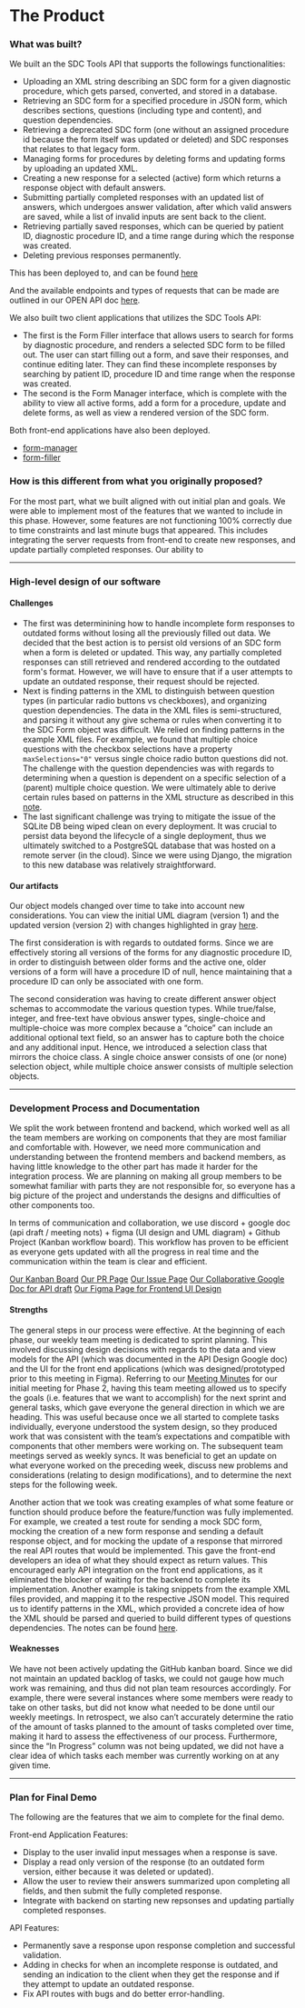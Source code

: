 # The Product

### What was built?

We built an the SDC Tools API that supports the followings functionalities:

- Uploading an XML string describing an SDC form for a given diagnostic procedure, which gets parsed, converted, and stored in a database.
- Retrieving an SDC form for a specified procedure in JSON form,  which describes sections, questions (including type and content), and question dependencies.
- Retrieving a deprecated SDC form (one without an assigned procedure id because the form itself was updated or deleted) and SDC responses that relates to that legacy form.
- Managing forms for procedures by deleting forms and updating forms by uploading an updated XML.
- Creating a new response for a selected (active) form which returns a response object with default answers. 
- Submitting partially completed responses with an updated list of answers, which undergoes answer validation, after which valid answers are saved, while a list of invalid inputs are sent back to the client.
- Retrieving partially saved responses, which can be queried by patient ID, diagnostic procedure ID, and a time range during which the response was created.
- Deleting previous responses permanently. 

This has been deployed to, and can be found [here](http://dababysdcbackendapi-env-2.eba-ybqn7as3.ca-central-1.elasticbeanstalk.com/)

And the available endpoints and types of requests that can be made are outlined in our OPEN API doc [here](http://dababysdcbackendapi-env-2.eba-ybqn7as3.ca-central-1.elasticbeanstalk.com/api/). 

We also built two client applications that utilizes the SDC Tools API: 

- The first is the Form Filler interface that allows users to search for forms by diagnostic procedure, and renders a selected SDC form to be filled out. The user can start filling out a form, and save their responses, and continue editing later. They can find these incomplete responses by searching by patient ID, procedure ID and time range when the response was created. 
- The second is the Form Manager interface, which is complete with the ability to view all active forms, add a form for a procedure, update and delete forms, as well as view a rendered version of the SDC form. 

Both front-end applications have also been deployed. 
- [form-manager](http://dababysdcformmanager-env.eba-kd29msmd.ca-central-1.elasticbeanstalk.com/)
- [form-filler](http://dababysdcformfiller-env-1.eba-mq2saay2.ca-central-1.elasticbeanstalk.com/)

### How is this different from what you originally proposed?

For the most part, what we built aligned with out initial plan and goals. We were able to implement most of the features that we wanted to include in this phase. However, some features are not functioning 100% correctly due to time constraints and last minute bugs that appeared. This includes integrating the server requests from front-end to create new responses, and update partially completed responses. Our ability to 

---

### High-level design of our software

#### Challenges 

- The first was determinining how to handle incomplete form responses to outdated forms without losing all the previously filled out data. We decided that the best action is to persist old versions of an SDC form when a form is deleted or updated. This way, any partially completed responses can still retrieved and rendered according to the outdated form's format. However, we will have to ensure that if a user attempts to update an outdated response, their request should be rejected. 
- Next is finding patterns in the XML to distinguish between question types (in particular radio buttons vs checkboxes), and organizing question dependencies. The data in the XML files is semi-structured, and parsing it without any give schema or rules when converting it to the SDC Form object was difficult. We relied on finding patterns in the example XML files. For example, we found that multiple choice questions with the checkbox selections have a property `maxSelections="0"` versus single choice radio button questions did not. The challenge with the question dependencies was with regards to determining when a question is dependent on a specific selection of a (parent) multiple choice question. We were ultimately able to derive certain rules based on patterns in the XML structure as described in this [note](https://www.notion.so/XML-Format-1f9e3db3a698472f8428bdb0df7c85c3).
- The last significant challenge was trying to mitigate the issue of the SQLite DB being wiped clean on every deployment. It was crucial to persist data beyond the lifecycle of a single deployment, thus we ultimately switched to a PostgreSQL database that was hosted on a remote server (in the cloud). Since we were using Django, the migration to this new database was relatively straightforward. 

#### Our artifacts

Our object models changed over time to take into account new considerations. You can view the initial UML diagram (version 1) and the updated version (version 2) with changes highlighted in gray [here](https://www.figma.com/file/IavfCnH57lFSQI2QF0x3ct/UML?node-id=0%3A1).

The first consideration is with regards to outdated forms. Since we are effectively storing all versions of the forms for any diagnostic procedure ID, in order to distinguish between older forms and the active one, older versions of a form will have a procedure ID of null, hence maintaining that a procedure ID can only be associated with one form. 

The second consideration was having to create different answer object schemas to accommodate the various question types. While true/false, integer, and free-text have obvious answer types, single-choice and multiple-choice was more complex because a “choice” can include an additional optional text field, so an answer has to capture both the choice and any additional input. Hence, we introduced a selection class that mirrors the choice class. A single choice answer consists of one (or none) selection object, while multiple choice answer consists of multiple selection objects. 

---

### Development Process and Documentation

We split the work between frontend and backend, which worked well as all the team members are working on components that they are most familiar and comfortable with. However, we need more communication and understanding between the frontend members and backend members, as having little knowledge to the other part has made it harder for the integration process. We are planning on making all group members to be somewhat familiar with parts they are not responsible for, so everyone has a big picture of the project and understands the designs and difficulties of other components too.

In terms of communication and collaboration, we use discord + google doc (api draft / meeting nots) + figma (UI design and UML diagram) + Github Project (Kanban workflow board). This workflow has proven to be efficient as everyone gets updated with all the progress in real time and the communication within the team is clear and efficient.

[Our Kanban Board](https://github.com/csc302-spring-2021/proj-DaBaby/projects/1)
[Our PR Page](https://github.com/csc302-spring-2021/proj-DaBaby/pulls)
[Our Issue Page](https://github.com/csc302-spring-2021/proj-DaBaby/issues)
[Our Collaborative Google Doc for API draft](https://docs.google.com/document/d/1J7TGGASue_xIjq5fFc85_4OaSO-GMnhKaM1MsyaO9fU/edit)
[Our Figma Page for Frontend UI Design](https://www.figma.com/file/MOL9rJRDOBurosFFsBjxlB/SDC-Tools?node-id=1%3A3)

#### Strengths 

The general steps in our process were effective. At the beginning of each phase, our weekly team meeting is dedicated to sprint planning. This involved discussing design decisions with regards to the data and view models for the API (which was documented in the API Design Google doc) and the UI for the front end applications (which was designed/prototyped prior to this meeting in Figma). Referring to our [Meeting Minutes](https://docs.google.com/document/u/1/d/1WH-BLfZNkNob_WF_eOkAI-nBUF9moJW-o5aaVVLHos8/edit) for our initial meeting for Phase 2, having this team meeting allowed us to specify the goals (i.e. features that we want to accomplish) for the next sprint and general tasks, which gave everyone the general direction in which we are heading. This was useful because once we all started to complete tasks individually, everyone understood the system design, so they produced work that was consistent with the team’s expectations and compatible with components that other members were working on. The subsequent team meetings served as weekly syncs. It was beneficial to get an update on what everyone worked on the preceding week, discuss new problems and considerations (relating to design modifications), and to determine the next steps for the following week. 

Another action that we took was creating examples of what some feature or function should produce before the feature/function was fully implemented. For example, we created a test route for sending a mock SDC form, mocking the creation of a new form response and sending a default response object, and for mocking the update of a response that mirrored the real API routes that would be implemented. This gave the front-end developers an idea of what they should expect as return values. This encouraged early API integration on the front end applications, as it eliminated the blocker of waiting for the backend to complete its implementation. Another example is taking snippets from the example XML files provided, and mapping it to the respective JSON model. This required us to identify patterns in the XML, which provided a concrete idea of how the XML should be parsed and queried to build different types of questions dependencies. The notes can be found [here](https://www.notion.so/XML-Format-1f9e3db3a698472f8428bdb0df7c85c3). 


#### Weaknesses

We have not been actively updating the GitHub kanban board. Since we did not maintain an updated backlog of tasks, we could not gauge how much work was remaining, and thus did not plan team resources accordingly. For example, there were several instances where some members were ready to take on other tasks, but did not know what needed to be done until our weekly meetings. In retrospect, we also can’t accurately determine the ratio of the amount of tasks planned to the amount of tasks completed over time, making it hard to assess the effectiveness of our process. Furthermore, since the “In Progress” column was not being updated, we did not have a clear idea of which tasks each member was currently working on at any given time. 

---

### Plan for Final Demo

The following are the features that we aim to complete for the final demo.

Front-end Application Features:

- Display to the user invalid input messages when a response is save.
- Display a read only version of the response (to an outdated form version, either because it was deleted or updated).
- Allow the user to review their answers summarized upon completing all fields, and then submit the fully completed response.
- Integrate with backend on starting new repsonses and updating partially completed responses.

API Features:

- Permanently save a response upon response completion and successful validation.
- Adding in checks for when an incomplete response is outdated, and sending an indication to the client when they get the response and if they attempt to update an outdated response.
- Fix API routes with bugs and do better error-handling.


